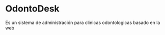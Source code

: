 OdontoDesk
==========

Es un sistema de administración para clinicas odontologicas basado en la web
